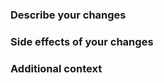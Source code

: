 ### Describe your changes
<!-- A clear and concise description of your changes. -->

### Side effects of your changes
<!-- A clear and concise description of any potentially unexpected results. -->

### Additional context
<!-- Add any other context about the fix here. -->
